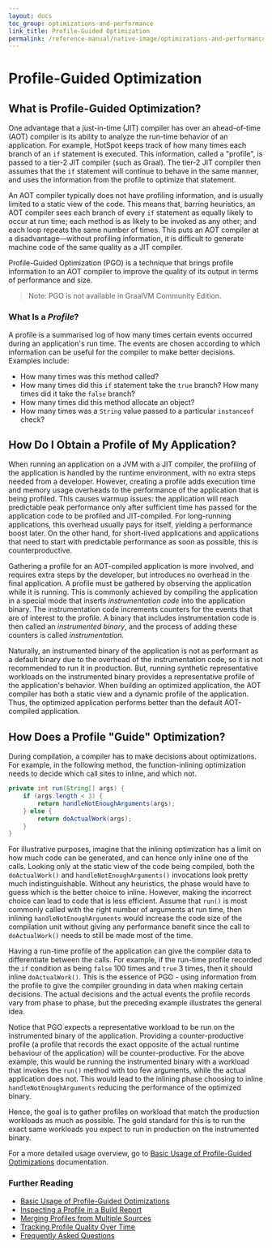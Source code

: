 ```yaml
---
layout: docs
toc_group: optimizations-and-performance
link_title: Profile-Guided Optimization
permalink: /reference-manual/native-image/optimizations-and-performance/PGO/
---
```


# Profile-Guided Optimization

## What is Profile-Guided Optimization?

One advantage that a just-in-time (JIT) compiler has over an ahead-of-time (AOT) compiler is its ability to analyze the run-time behavior of an application.
For example, HotSpot keeps track of how many times each branch of an `if` statement is executed.
This information, called a "profile", is passed to a tier-2 JIT compiler (such as Graal).
The tier-2 JIT compiler then assumes that the `if` statement will continue to behave in the same manner, and uses the information from the profile to optimize that statement.

An AOT compiler typically does not have profiling information, and is usually limited to a static view of the code.
This means that, barring heuristics, an AOT compiler sees each branch of every `if` statement as equally likely to occur at run time; each method is as likely to be invoked as any other; and each loop repeats the same number of times.
This puts an AOT compiler at a disadvantage&mdash;without profiling information, it is difficult to generate machine code of the same quality as a JIT compiler.

Profile-Guided Optimization (PGO) is a technique that brings profile information to an AOT compiler to improve the quality of its output in terms of performance and size.

> Note: PGO is not available in GraalVM Community Edition.

### What Is a _Profile_?

A profile is a summarised log of how many times certain events occurred during an application's run time.
The events are chosen according to which information can be useful for the compiler to make better decisions.
Examples include:
- How many times was this method called?
- How many times did this `if` statement take the `true` branch? How many times did it take the `false` branch?
- How many times did this method allocate an object?
- How many times was a `String` value passed to a particular `instanceof` check?

## How Do I Obtain a Profile of My Application?

When running an application on a JVM with a JIT compiler, the profiling of the application is handled by the runtime environment, with no extra steps needed from a developer.
However, creating a profile adds execution time and memory usage overheads to the performance of the application that is being profiled.
This causes warmup issues: the application will reach predictable peak performance only after sufficient time has passed for the application code to be profiled and JIT-compiled.
For long-running applications, this overhead usually pays for itself, yielding a performance boost later.
On the other hand, for short-lived applications and applications that need to start with predictable performance as soon as possible, this is counterproductive.

Gathering a profile for an AOT-compiled application is more involved, and requires extra steps by the developer, but introduces no overhead in the final application.
A profile must be gathered by observing the application while it is running.
This is commonly achieved by compiling the application in a special mode that inserts *instrumentation code* into the application binary.
The instrumentation code increments counters for the events that are of interest to the profile.
A binary that includes instrumentation code is then called an *instrumented binary*, and the process of adding these counters is called *instrumentation*.

Naturally, an instrumented binary of the application is not as performant as a default binary due to the overhead of the instrumentation code, so it is not recommended to run it in production.
But, running synthetic representative workloads on the instrumented binary provides a representative profile of the application's behavior.
When building an optimized application, the AOT compiler has both a static view and a dynamic profile of the application.
Thus, the optimized application performs better than the default AOT-compiled application.

## How Does a Profile "Guide" Optimization?

During compilation, a compiler has to make decisions about optimizations.
For example, in the following method, the function-inlining optimization needs to decide which call sites to inline, and which not.

```java
private int run(String[] args) {
    if (args.length < 3) {
        return handleNotEnoughArguments(args);
    } else {
        return doActualWork(args);
    }
}
```

For illustrative purposes, imagine that the inlining optimization has a limit on how much code can be generated, and can hence only inline one of the calls.
Looking only at the static view of the code being compiled, both the `doActualWork()` and `handleNotEnoughArguments()` invocations look pretty much indistinguishable.
Without any heuristics, the phase would have to guess which is the better choice to inline.
However, making the incorrect choice can lead to code that is less efficient.
Assume that `run()` is most commonly called with the right number of arguments at run time, then inlining `handleNotEnoughArguments` would increase the code size of the compilation unit without giving any performance benefit since the call to `doActualWork()`
needs to still be made most of the time.

Having a run-time profile of the application can give the compiler data to differentiate between the calls.
For example, if the run-time profile recorded the `if` condition as being `false` 100 times and `true` 3 times, then it should inline `doActualWork()`. 
This is the essence of PGO - using information from the profile to give the compiler grounding in data when making certain decisions.
The actual decisions and the actual events the profile records vary from phase to phase, but the preceding example illustrates the general idea.

Notice that PGO expects a representative workload to be run on the instrumented binary of the application.
Providing a counter-productive profile (a profile that records the exact opposite of the actual runtime behaviour of the application) will be counter-productive.
For the above example, this would be running the instrumented binary with a workload that invokes the `run()` method with too few arguments, while the actual application does not.
This would lead to the inlining phase choosing to inline `handleNotEnoughArguments` reducing the performance of the optimized binary.

Hence, the goal is to gather profiles on workload that match the production workloads as much as possible.
The gold standard for this is to run the exact same workloads you expect to run in production on the instrumented binary.

For a more detailed usage overview, go to [Basic Usage of Profile-Guided Optimizations](PGO-Basic-Usage.md) documentation.

### Further Reading

* [Basic Usage of Profile-Guided Optimizations](PGO-Basic-Usage.md)
* [Inspecting a Profile in a Build Report](PGO-Build-Report.md)
* [Merging Profiles from Multiple Sources](PGO-Merging-Profiles.md)
* [Tracking Profile Quality Over Time](PGO-Profile-Quality.md)
* [Frequently Asked Questions](PGO-FAQ.md)
